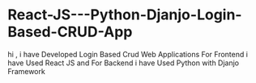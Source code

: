# React-JS---Python-Djanjo-Login-Based-CRUD-App
hi , i have Developed Login Based Crud Web Applications  For Frontend i have Used React JS and For Backend i have Used Python with Djanjo Framework

